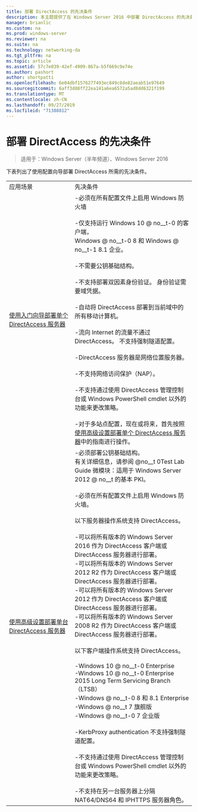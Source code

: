 ```yaml
---
title: 部署 DirectAccess 的先决条件
description: 本主题提供了在 Windows Server 2016 中部署 DirectAccess 的先决条件。
manager: brianlic
ms.custom: na
ms.prod: windows-server
ms.reviewer: na
ms.suite: na
ms.technology: networking-da
ms.tgt_pltfrm: na
ms.topic: article
ms.assetid: 57c7e039-42ef-4909-867a-b5f669c9e74e
ms.author: pashort
author: shortpatti
ms.openlocfilehash: 6e04dbf1576277493ec849c8de82aeab51e97649
ms.sourcegitcommit: 6aff3d88ff22ea141a6ea6572a5ad8dd6321f199
ms.translationtype: MT
ms.contentlocale: zh-CN
ms.lasthandoff: 09/27/2019
ms.locfileid: "71388812"
---
```

# <a name="prerequisites-for-deploying-directaccess"></a>部署 DirectAccess 的先决条件

>适用于：Windows Server（半年频道）、Windows Server 2016

下表列出了使用配置向导部署 DirectAccess 所需的先决条件。  
  
|||  
|-|-|  
|应用场景|先决条件|  
|[使用入门向导部署单个 DirectAccess 服务器](../../remote-access/directaccess/single-server-wizard/Deploy-a-Single-DirectAccess-Server-Using-the-Getting-Started-Wizard.md)|-必须在所有配置文件上启用 Windows 防火墙<br /><br />-仅支持运行 Windows 10 @ no__t-0 的客户端， <br />              Windows @ no__t-0 8 和 Windows @ no__t-1 8.1 企业。<br /><br />-不需要公钥基础结构。<br /><br />-不支持部署双因素身份验证。 身份验证需要域凭据。<br /><br />-自动将 DirectAccess 部署到当前域中的所有移动计算机。<br /><br />-流向 Internet 的流量不通过 DirectAccess。 不支持强制隧道配置。<br /><br />-DirectAccess 服务器是网络位置服务器。<br /><br />-不支持网络访问保护（NAP）。<br /><br />-不支持通过使用 DirectAccess 管理控制台或 Windows PowerShell cmdlet 以外的功能来更改策略。<br /><br />-对于多站点配置，现在或将来，首先按照[使用高级设置部署单个 DirectAccess 服务器](../../remote-access/directaccess/single-server-advanced/Deploy-a-Single-DirectAccess-Server-with-Advanced-Settings.md)中的指南进行操作。|  
|[使用高级设置部署单台 DirectAccess 服务器](../../remote-access/directaccess/single-server-advanced/Deploy-a-Single-DirectAccess-Server-with-Advanced-Settings.md)|-必须部署公钥基础结构。<br />    有关详细信息，请参阅 @no__t 0Test Lab Guide 微模块：适用于 Windows Server 2012 @ no__t 的基本 PKI。<br /><br />-必须在所有配置文件上启用 Windows 防火墙。<br /><br />以下服务器操作系统支持 DirectAccess。<br /><br />-可以将所有版本的 Windows Server 2016 作为 DirectAccess 客户端或 DirectAccess 服务器进行部署。<br />-可以将所有版本的 Windows Server 2012 R2 作为 DirectAccess 客户端或 DirectAccess 服务器进行部署。<br />-可以将所有版本的 Windows Server 2012 作为 DirectAccess 客户端或 DirectAccess 服务器进行部署。<br />-可以将所有版本的 Windows Server 2008 R2 作为 DirectAccess 客户端或 DirectAccess 服务器进行部署。<br /><br />以下客户端操作系统支持 DirectAccess。<br /><br />-Windows 10 @ no__t-0 Enterprise<br />-Windows 10 @ no__t-0 Enterprise 2015 Long Term Servicing Branch （LTSB）<br />-Windows @ no__t-0 8 和 8.1 Enterprise<br />-Windows @ no__t 7 旗舰版<br />-Windows @ no__t-0 7 企业版<br /><br />-KerbProxy authentication 不支持强制隧道配置。<br /><br />-不支持通过使用 DirectAccess 管理控制台或 Windows PowerShell cmdlet 以外的功能来更改策略。<br /><br />-不支持在另一台服务器上分隔 NAT64/DNS64 和 IPHTTPS 服务器角色。|  
  


